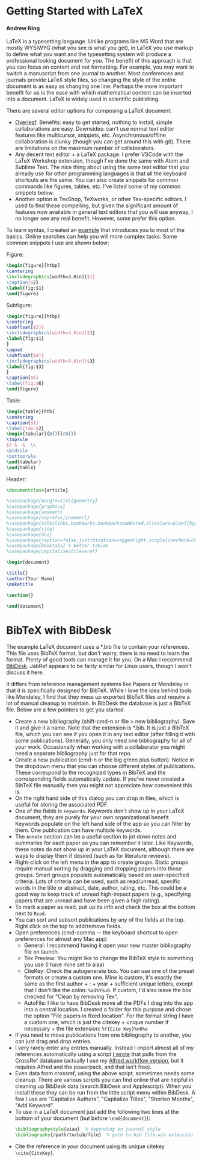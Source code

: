 # Getting Started with LaTeX

#### Andrew Ning

LaTeX is a typesetting language.  Unlike programs like MS Word that are mostly WYSIWYG (what you see is what you get), in LaTeX you use markup to define what you want and the typesetting system will produce a professional looking document for you.  The benefit of this approach is that you can focus on content and not formatting.  For example, you may want to switch a manuscript from one journal to another.  Most conferences and journals provide LaTeX style files, so changing the style of the entire document is as easy as changing one line.  Perhaps the more important benefit for us is the ease with which mathematical content can be inserted into a document.  LaTeX is widely used in scientific publishing.

There are several editor options for composing a LaTeX document:

- [Overleaf](https://www.overleaf.com).  Benefits: easy to get started, nothing to install, simple collaborations are easy. Downsides: can't use normal text editor features like multicursor, snippets, etc.  Asynchronous/offline collaboration is clunky (though you can get around this with git).  There are limitations on the maximum number of collaborators.
- Any decent text editor + a LaTeX package.  I prefer VSCode with the LaTeX Workshop extension, though I've done the same with Atom and Sublime Text.  The nice thing about using the same text editor that you already use for other programming languages is that all the keyboard shortcuts are the same.  You can also create snippets for common commands like figures, tables, etc.  I've listed some of my common snippets below.
- Another option is TexShop, TeXworks, or other Tex-specific editors.  I used to find these compelling, but given the significant amount of features now available in general text editors that you will use anyway, I no longer see any real benefit.  However, some prefer this option.

To learn syntax, I created an [example](https://www.overleaf.com/latex/examples/a-simple-example-for-me-en-575/tmvvshzxypsj#share) that introduces you to most of the basics.  Online searches can help you will more complex tasks.  Some common snippets I use are shown below:

Figure:
```tex
\begin{figure}[htbp]
\centering
\includegraphics[width=3.0in]{$1}
\caption{$2}
\label{fig:$1}
\end{figure}
```

Subfigure:
```tex
\begin{figure}[htbp]
\centering
\subfloat[$2]{
\includegraphics[width=3.0in]{$1}
\label{fig:$1}
}
\qquad
\subfloat[$4]{
\includegraphics[width=3.0in]{$3}
\label{fig:$3}
}
\caption{$5}
\label{fig:$6}
\end{figure}
```

Table:
```tex
\begin{table}[htb]
\centering
\caption{$1}
\label{tab:$2}
\begin{tabular}{@{}llr@{}}
\toprule
$3 &  &  \\
\midrule
\bottomrule
\end{tabular}
\end{table}
```

Header:
```tex
\documentclass{article}

%\usepackage[margin=1in]{geometry}
%\usepackage{graphicx}
%\usepackage{amsmath}
%\usepackage[noprefix]{nomencl}
%\usepackage[colorlinks,bookmarks,bookmarksnumbered,allcolors=blue]{hyperref}
%\usepackage{cite}
%\usepackage{doi}
%\usepackage[caption=false,justification=raggedright,singlelinecheck=false]{subfig}
%\usepackage{booktabs} % better tables
%\usepackage[capitalise]{cleveref}

\begin{document}

\title{}
\author{Your Name}
\maketitle

\section{}

\end{document}
```


# BibTeX with BibDesk

The example LaTeX document uses a *.bib file to contain your references.  This file uses BibTeX format, but don't worry, there is no need to learn the format.  Plenty of good tools can manage it for you.  On a Mac I recommend [BibDesk](https://bibdesk.sourceforge.io). JabRef appears to be fairly similar for Linux users, though I won't discuss it here.

It differs from reference management systems like Papers or Mendeley in that it is specifically designed for BibTeX.  While I love the idea behind tools like Mendeley, I find that they mess up exported BibTeX files and require a lot of manual cleanup to maintain.  In BibDesk the database is just a BibTeX file.  Below are a few pointers to get you started.

- Create a new bibliography (shift-cmd-n or file > new bibliography).  Save it and give it a name.  Note that the extension is \*.bib.  It is just a BibTeX file, which you can see if you open it in any text editor (after filling it with some publications).  Generally, you only need one bibliography for all of your work.  Occasionally when working with a collaborator you might need a separate bibliography just for that repo.
- Create a new publication (cmd-n or the big green plus button).  Notice in the dropdown menu that you can choose different styles of publications.  These correspond to the recognized types in BibTeX and the corresponding fields automatically update.  If you've never created a BibTeX file manually then you might not appreciate how convenient this is.  
- On the right hand side of this dialog you can drop in files, which is useful for storing the associated PDF. 
- One of the fields is `keywords`.  Keywords don't show up in your LaTeX document, they are purely for your own organizational benefit.  Keywords populate on the left hand side of the app so you can filter by them.  One publication can have multiple keywords.
- The `Annote` section can be a useful section to jot down notes and summaries for each paper so you can remember it later. Like Keywords, these notes do not show up in your LaTeX document, although there are ways to display them if desired (such as for literature reviews). 
- Right-click on the left menu in the app to create groups. Static groups require manual sorting by dragging and dropping papers into those groups. Smart groups populate automatically based on user-specified criteria. Lots of criteria can be used, such as read/unread, specific words in the title or abstract, date, author, rating, etc. This could be a good way to keep track of unread high-impact papers (e.g., specifying papers that are unread and have been given a high rating).
- To mark a paper as read, pull up its info and check the box at the bottom next to `Read`.
- You can sort and subsort publications by any of the fields at the top.  Right click on the top to add/remove fields.
- Open preferences (cmd-comma -- the keyboard shortcut to open preferences for almost any Mac app)
    - General: I recommend having it open your new master bibliography file on launch.
    - Tex Preview: You might like to change the BibTeX style to something you use (I have mine set to aiaa)
    - CiteKey: Check the autogenerate box.  You can use one of the preset formats or create a custom one.  Mine is custom, it's exactly the same as the first author + : + year + sufficient unique letters, except that I don't like the colon: `%a1%Y%u0`.  If custom, I'd also leave the box checked for "Clean by removing Tex".
    - AutoFile: I like to have BibDesk move all the PDFs I drag into the app into a central location.  I created a folder for this purpose and chose the option "File papers in fixed location".  For the format string I have a custom one, which is just the citekey + unique number if necessary + the file extension: `%f{Cite Key}%n0%e`
- If you need to move publications from one bibliography to another, you can just drag and drop entries.
- I very rarely enter any entries manually. Instead I import almost all of my references automatically using a script [I wrote](https://github.com/byuflowlab/bibteximport) that pulls from the CrossRef database (actually I use my [Alfred workflow version](https://github.com/andrewning/alfred-workflows-scientific), but it requires Alfred and the powerpack, and that isn't free).
- Even data from crossref, using the above script, sometimes needs some cleanup.  There are various scripts you can find online that are helpful in cleaning up BibDesk data (search BibDesk and Applescript).  When you install these they can be run from the little script menu within BibDesk.  A few I use are "Capitalize Authors", "Capitalize Titles", "Shorten Months", "Add Keyword".
- To use in a LaTeX document just add the following two lines at the bottom of your document (but before `\end{document}`):
    ```tex
    \bibliographystyle{aiaa}  % depending on journal style
    \bibliography{/path/to/bib/file}  % path to bib file w/o extension
    ```
- Cite the reference in your document using its unique citekey `\cite{CiteKey}`. 

